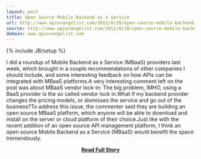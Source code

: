 ```yaml
---
layout: post
title: Open Source Mobile Backend as a Service
url: http://www.apievangelist.com/2012/8/28/open-source-mobile-backend-as-a-service/
source: http://www.apievangelist.com/2012/8/28/open-source-mobile-backend-as-a-service/
domain: www.apievangelist.com
---
```

{% include JB/setup %}<p>I did a roundup of Mobile Backend as a Service (MBaaS) providers last week, which brought in a couple recommendations of other companies I should include, and some interesting feedback on how APIs can be integrated with MBaaS platforms.A very interesting comment left on the post was about MBaaS vendor lock-in:
The big problem, IMHO, using a BaaS provider is the so called vendor lock in.What if my backend provider changes the pricing models, or dismisses the service and go out of the business?To address this issue, the commenter said they are building an open source MBaaS platform, which anyone will be able to download and install on the server or cloud platform of their choice.Just like with the recent addition of an open source API management platform, I think an open source Mobile Backend as a Service (MBaaS) would benefit the space tremendously.</p>
<center><p><a href="http://www.apievangelist.com/2012/8/28/open-source-mobile-backend-as-a-service/" style='padding:25px; font-sze:18px; font-weight: bold;'>Read Full Story</a></p></center>
